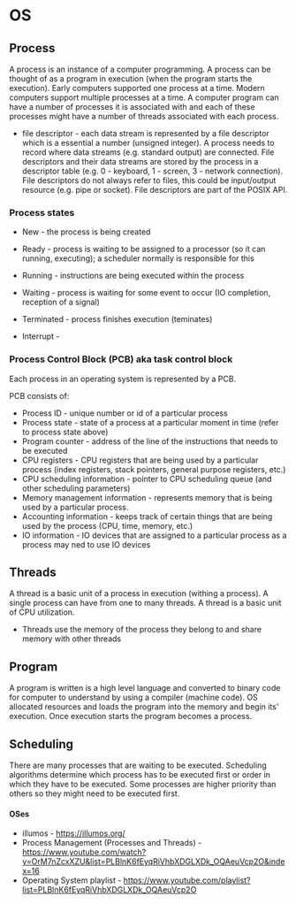 # OS

## Process

A process is an instance of a computer programming. A process can be thought of as a program in execution (when the program starts the execution). Early computers supported one process at a time. Modern computers support multiple processes at a time. A computer program can have a number of processes it is associated with and each of these processes might have a number of threads associated with each process.

- file descriptor - each data stream is represented by a file descriptor which
  is a essential a number (unsigned integer). A process needs to record where
  data streams (e.g. standard output) are connected. File descriptors and their
  data streams are stored by the process in a descriptor table (e.g. 0 -
  keyboard, 1 - screen, 3 - network connection). File descriptors do not always
  refer to files, this could be input/output resource (e.g. pipe or socket).
  File descriptors are part of the POSIX API.

### Process states

- New - the process is being created
- Ready - process is waiting to be assigned to a processor (so it can running, executing); a scheduler normally is responsible for this
- Running - instructions are being executed within the process
- Waiting - process is waiting for some event to occur (IO completion, reception of a signal)
- Terminated - process finishes execution (teminates)

- Interrupt - 

### Process Control Block (PCB) aka task control block

Each process in an operating system is represented by a PCB. 

PCB consists of:

- Process ID - unique number or id of a particular process
- Process state - state of a process at a particular moment in time (refer to process state above)
- Program counter - address of the line of the instructions that needs to be executed
- CPU registers - CPU registers that are being used by a particular process (index registers, stack pointers, general purpose registers, etc.)
- CPU scheduling information - pointer to CPU scheduling queue (and other scheduling parameters)
- Memory management information - represents memory that is being used by a particular process.
- Accounting information - keeps track of certain things that are being used by the process (CPU, time, memory, etc.)
- IO information - IO devices that are assigned to a particular process as a process may ned to use IO devices

## Threads

A thread is a basic unit of a process in execution (withing a process). A single process can have from one to many threads. A thread is a basic unit of CPU utilization.

- Threads use the memory of the process they belong to and share memory with other threads

## Program

A program is written is a high level language and converted to binary code for computer to understand by using a compiler (machine code). OS allocated resources and loads the program into the memory and begin its' execution. Once execution starts the program becomes a process.

## Scheduling

There are many processes that are waiting to be executed. Scheduling algorithms determine which process has to be executed first or order in which they have to be executed. Some processes are higher priority than others so they might need to be executed first. 

#### OSes

- illumos - https://illumos.org/
- Process Management (Processes and Threads) - https://www.youtube.com/watch?v=OrM7nZcxXZU&list=PLBlnK6fEyqRiVhbXDGLXDk_OQAeuVcp2O&index=16
- Operating System playlist - https://www.youtube.com/playlist?list=PLBlnK6fEyqRiVhbXDGLXDk_OQAeuVcp2O
